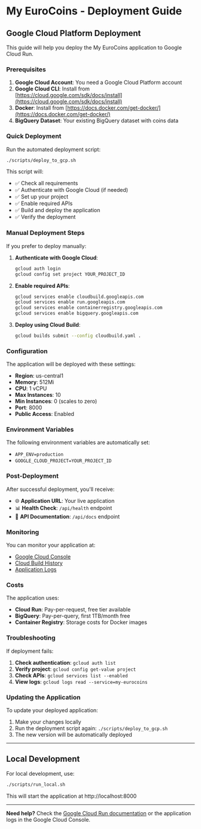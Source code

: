 # My EuroCoins - Deployment Guide

## Google Cloud Platform Deployment

This guide will help you deploy the My EuroCoins application to Google Cloud Run.

### Prerequisites

1. **Google Cloud Account**: You need a Google Cloud Platform account
2. **Google Cloud CLI**: Install from [https://cloud.google.com/sdk/docs/install](https://cloud.google.com/sdk/docs/install)
3. **Docker**: Install from [https://docs.docker.com/get-docker/](https://docs.docker.com/get-docker/)
4. **BigQuery Dataset**: Your existing BigQuery dataset with coins data

### Quick Deployment

Run the automated deployment script:

```bash
./scripts/deploy_to_gcp.sh
```

This script will:
- ✅ Check all requirements
- ✅ Authenticate with Google Cloud (if needed)
- ✅ Set up your project
- ✅ Enable required APIs
- ✅ Build and deploy the application
- ✅ Verify the deployment

### Manual Deployment Steps

If you prefer to deploy manually:

1. **Authenticate with Google Cloud**:
   ```bash
   gcloud auth login
   gcloud config set project YOUR_PROJECT_ID
   ```

2. **Enable required APIs**:
   ```bash
   gcloud services enable cloudbuild.googleapis.com
   gcloud services enable run.googleapis.com
   gcloud services enable containerregistry.googleapis.com
   gcloud services enable bigquery.googleapis.com
   ```

3. **Deploy using Cloud Build**:
   ```bash
   gcloud builds submit --config cloudbuild.yaml .
   ```

### Configuration

The application will be deployed with these settings:
- **Region**: us-central1
- **Memory**: 512Mi
- **CPU**: 1 vCPU
- **Max Instances**: 10
- **Min Instances**: 0 (scales to zero)
- **Port**: 8000
- **Public Access**: Enabled

### Environment Variables

The following environment variables are automatically set:
- `APP_ENV=production`
- `GOOGLE_CLOUD_PROJECT=YOUR_PROJECT_ID`

### Post-Deployment

After successful deployment, you'll receive:
- 🌐 **Application URL**: Your live application
- 📊 **Health Check**: `/api/health` endpoint
- 📖 **API Documentation**: `/api/docs` endpoint

### Monitoring

You can monitor your application at:
- [Google Cloud Console](https://console.cloud.google.com/run)
- [Cloud Build History](https://console.cloud.google.com/cloud-build/builds)
- [Application Logs](https://console.cloud.google.com/logs)

### Costs

The application uses:
- **Cloud Run**: Pay-per-request, free tier available
- **BigQuery**: Pay-per-query, first 1TB/month free
- **Container Registry**: Storage costs for Docker images

### Troubleshooting

If deployment fails:

1. **Check authentication**: `gcloud auth list`
2. **Verify project**: `gcloud config get-value project`
3. **Check APIs**: `gcloud services list --enabled`
4. **View logs**: `gcloud logs read --service=my-eurocoins`

### Updating the Application

To update your deployed application:

1. Make your changes locally
2. Run the deployment script again: `./scripts/deploy_to_gcp.sh`
3. The new version will be automatically deployed

---

## Local Development

For local development, use:

```bash
./scripts/run_local.sh
```

This will start the application at http://localhost:8000

---

**Need help?** Check the [Google Cloud Run documentation](https://cloud.google.com/run/docs) or the application logs in the Google Cloud Console.
